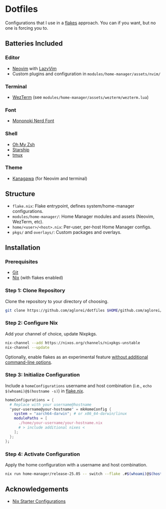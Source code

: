 <!-- markdownlint-disable MD013 -->
# Dotfiles

Configurations that I use in a [flakes](https://wiki.nixos.org/wiki/Flakes) approach. You can if you want, but no one is forcing you to.

## Batteries Included

### Editor

- [Neovim](https://neovim.io/) with [LazyVim](https://www.lazyvim.org/)
- Custom plugins and configuration in `modules/home-manager/assets/nvim/`

### Terminal

- [WezTerm](https://wezfurlong.org/wezterm/) (see `modules/home-manager/assets/wezterm/wezterm.lua`)

### Font

- [Mononoki Nerd Font](https://madmalik.github.io/mononoki/)

### Shell

- [Oh My Zsh](https://ohmyz.sh/)
- [Starship](https://starship.rs/)
- [tmux](https://github.com/tmux/tmux/wiki)

### Theme

- [Kanagawa](https://github.com/rebelot/kanagawa.nvim) (for Neovim and terminal)

## Structure

- `flake.nix`: Flake entrypoint, defines system/home-manager configurations.
- `modules/home-manager/`: Home Manager modules and assets (Neovim, WezTerm, etc).
- `home/<user>/<host>.nix`: Per-user, per-host Home Manager configs.
- `pkgs/` and `overlays/`: Custom packages and overlays.

## Installation

### Prerequisites

- [Git](https://git-scm.com/book/en/v2/Getting-Started-Installing-Git)
- [Nix](https://nix.dev/install-nix) (with flakes enabled)

### Step 1: Clone Repository

Clone the repository to your directory of choosing.

```sh
git clone https://github.com/aglorei/dotfiles $HOME/github.com/aglorei/dotfiles
```

### Step 2: Configure Nix

Add your channel of choice, update Nixpkgs.

```sh
nix-channel --add https://nixos.org/channels/nixpkgs-unstable
nix-channel --update
```

Optionally, enable flakes as an experimental feature [without additional command-line options](https://wiki.nixos.org/wiki/Flakes#Other_Distros,_without_Home-Manager).

### Step 3: Initialize Configuration

Include a `homeConfigurations` username and host combination (i.e., `echo $(whoami)@$(hostname -s)`) in [flake.nix](./flake.nix).

```nix
homeConfigurations = {
  # Replace with your username@hostname
  "your-username@your-hostname" = mkHomeConfig {
    system = "aarch64-darwin"; # or x86_64-darwin/linux
    modulePaths = [
      ./home/your-username/your-hostname.nix
      # > include additional nixes <
    ];
  };
};
```

### Step 4: Activate Configuration

Apply the home configuration with a username and host combination.

```sh
nix run home-manager/release-25.05 -- switch --flake .#$(whoami)@$(hostname -s)
```

## Acknowledgements

- [Nix Starter Configurations](https://github.com/Misterio77/nix-starter-configs)
